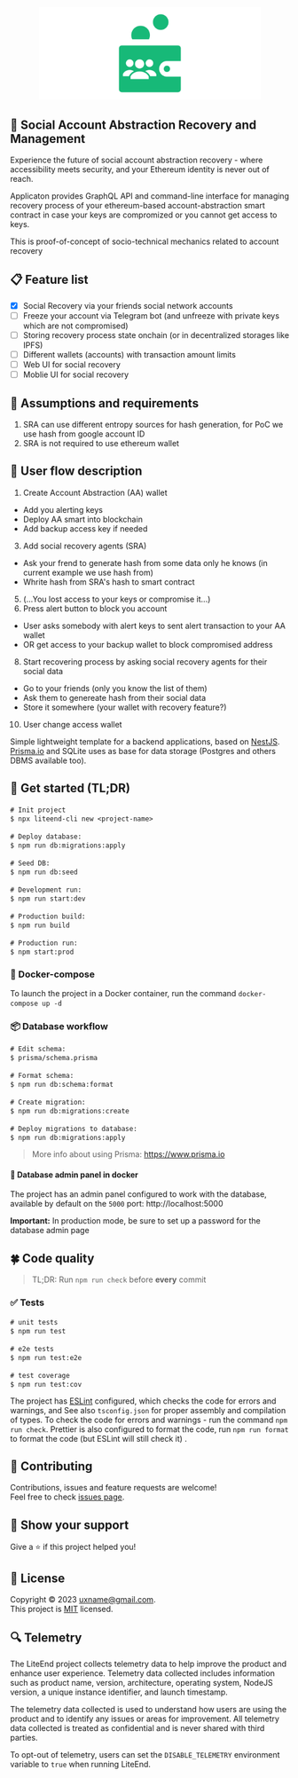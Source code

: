 <p align="center">
  <a href="https://github.com/uxname/liteend" target="blank"><img src=".github/logo.png" width="400" alt="LiteEnd logo" /></a>
</p>

## 🍄 Social Account Abstraction Recovery and Management

Experience the future of social account abstraction recovery - where accessibility meets security, and your Ethereum
identity is never out of reach.

Applicaton provides GraphQL API and command-line interface for managing recovery process of your ethereum-based
account-abstraction smart contract in case your keys are compromized or you cannot get access to keys.

This is proof-of-concept of socio-technical mechanics related to account recovery

## 📋 Feature list

- [x] Social Recovery via your friends social network accounts
- [ ] Freeze your account via Telegram bot (and unfreeze with private keys which are not compromised)
- [ ] Storing recovery process state onchain (or in decentralized storages like IPFS)
- [ ] Different wallets (accounts) with transaction amount limits
- [ ] Web UI for social recovery
- [ ] Moblie UI for social recovery

## 🥕 Assumptions and requirements

1. SRA can use different entropy sources for hash generation, for PoC we use hash from google account ID
2. SRA is not required to use ethereum wallet

## 🧊 User flow description

1. Create Account Abstraction (AA) wallet
  - Add you alerting keys
  - Deploy AA smart into blockchain
  - Add backup access key if needed
3. Add social recovery agents (SRA)
  - Ask your frend to generate hash from some data only he knows (in current example we use hash from)
  - Whrite hash from SRA's hash to smart contract
5. (...You lost access to your keys or compromise it...)
6. Press alert button to block you account
  - User asks somebody with alert keys to sent alert transaction to your AA wallet
  - OR get access to your backup wallet to block compromised address
8. Start recovering process by asking social recovery agents for their social data
  - Go to your friends (only you know the list of them)
  - Ask them to genereate hash from their social data
  - Store it somewhere (your wallet with recovery feature?)
10. User change access wallet

Simple lightweight template for a backend applications, based on [NestJS](https://nestjs.com).
[Prisma.io](https://www.prisma.io) and SQLite uses as base for data storage (Postgres and others DBMS available too).

## 📃 Get started (TL;DR)

```shell
# Init project
$ npx liteend-cli new <project-name>

# Deploy database: 
$ npm run db:migrations:apply

# Seed DB: 
$ npm run db:seed

# Development run: 
$ npm run start:dev

# Production build: 
$ npm run build

# Production run: 
$ npm start:prod
```

### 🥡 Docker-compose

To launch the project in a Docker container, run the command `docker-compose up -d`

### 📦 Database workflow

```shell
# Edit schema: 
$ prisma/schema.prisma

# Format schema: 
$ npm run db:schema:format

# Create migration: 
$ npm run db:migrations:create

# Deploy migrations to database: 
$ npm run db:migrations:apply
```

> More info about using Prisma: https://www.prisma.io

#### 🔑 Database admin panel in docker

The project has an admin panel configured to work with the database, available by default on the `5000`
port: http://localhost:5000

**Important:** In production mode, be sure to set up a password for the database admin page

## 🍀 Code quality

> TL;DR: Run `npm run check` before **every** commit

### ✅ Tests

```shell
# unit tests
$ npm run test

# e2e tests
$ npm run test:e2e

# test coverage
$ npm run test:cov
```

The project has [ESLint](https://eslint.org/) configured, which checks the code for errors and warnings, and See
also `tsconfig.json` for proper assembly and compilation of types. To check the code for errors and warnings - run the
command `npm run check`.
Prettier is also configured to format the code, run `npm run format` to format the code (but ESLint will still check it)
.

## 🤝 Contributing

Contributions, issues and feature requests are welcome!<br />Feel free to
check [issues page](https://github.com/uxname/liteend/issues).

## 💪 Show your support

Give a ⭐️ if this project helped you!

## 📝 License

Copyright © 2023 [uxname@gmail.com](https://github.com/uxname).<br />
This project is [MIT](https://mit-license.org/) licensed.

## 🔍 Telemetry

The LiteEnd project collects telemetry data to help improve the product and enhance user experience. Telemetry data
collected includes information such as product name, version, architecture, operating system, NodeJS version, a unique
instance identifier, and launch timestamp.

The telemetry data collected is used to understand how users are using the product and to identify any issues or areas
for improvement. All telemetry data collected is treated as confidential and is never shared with third parties.

To opt-out of telemetry, users can set the `DISABLE_TELEMETRY` environment variable to `true` when running LiteEnd.
